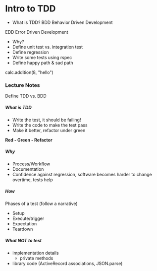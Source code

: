# Intro to TDD
* What is TDD?
BDD
Behavior Driven Development

EDD
Error Driven Development

* Why?
* Define unit test vs. integration test
* Define regression
* Write some tests using rspec
* Define happy path & sad path

calc.addition(8, "hello")

### Lecture Notes
Define TDD vs. BDD

##### What is TDD
- Write the test, it should be failing!
- Write the code to make the test pass
- Make it better, refactor under green

**Red - Green - Refactor**

##### Why
- Process/Workflow
- Documentation
- Confidence against regression, software becomes harder to change overtime, tests help

##### How
Phases of a test (follow a narrative)
- Setup
- Execute/trigger
- Expectation
- Teardown

##### What NOT to test
- implementation details
    - private methods
- library code (ActiveRecord associations, JSON.parse)
